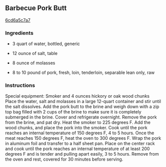 ## Barbecue Pork Butt

[6cd6a5c7a7](http://www.foodnetwork.com/recipes/alton-brown/barbecue-pork-butt-recipe.html)

### Ingredients

 - 3 quart of water, bottled, generic

 - 12 ounce of salt, table

 - 8 ounce of molasses

 - 8 to 10 pound of pork, fresh, loin, tenderloin, separable lean only, raw

### Instructions

Special equipment: Smoker and 4 ounces hickory or oak wood chunks Place the water, salt and molasses in a large 12-quart container and stir until the salt dissolves. Add the pork butt to the brine and weigh down with a zip top bag filled with 2 cups of the brine to make sure it is completely submerged in the brine. Cover and refrigerate overnight. Remove the pork from the brine, and pat dry. Heat the smoker to 225 degrees F. Add the wood chunks, and place the pork into the smoker. Cook until the pork reaches an internal temperature of 150 degrees F, 4 to 5 hours. Once the meat reaches 150 degrees F, heat the oven to 300 degrees F. Wrap the pork in aluminum foil and transfer to a half sheet pan. Place on the center rack and cook until the pork reaches an internal temperature of at least 200 degrees F and is tender and pulling apart easily, 3 to 5 hours. Remove from the oven and rest, covered for 30 minutes before serving.